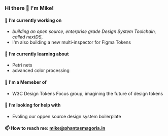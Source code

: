 ### Hi there 👋 I'm Mike!

#### 🔭 I’m currently working on 
- *building an open source, enterprise grade Design System Toolchain, called nextDS*, 
- I'm also building a new multi-inspector for Figma Tokens

#### 🌱 I’m currently learning about 
- Petri nets
- advanced color processing

#### 👯 I'm a Memeber of 
- W3C Design Tokens Focus group, imagining the future of design tokens

#### 🤔 I’m looking for help with
- Evoling our oppen source design system boilerplate

#### 📫 How to reach me: mike@phantasmagoria.in


<!--
**phantasmagoriadigital/phantasmagoriadigital** is a ✨ _special_ ✨ repository because its `README.md` (this file) appears on your GitHub profile.

Here are some ideas to get you started:

- 🔭 I’m currently working on ...
- 🌱 I’m currently learning ...
- 👯 I’m looking to collaborate on ...
- 🤔 I’m looking for help with ...
- 💬 Ask me about ...
- 📫 How to reach me: ...
- 😄 Pronouns: ...
- ⚡ Fun fact: ...
-->
